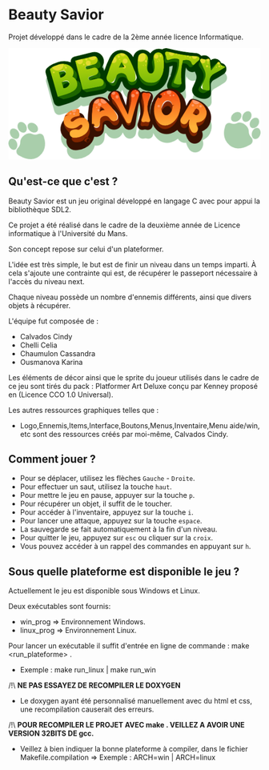 # Beauty Savior

Projet développé dans le cadre de la 2ème année licence Informatique.

![Image du Logo Beauty Savior](graphics_assets/logo.png)

## Qu'est-ce que c'est ? 
Beauty Savior est un jeu original développé en langage C avec pour appui la bibliothèque SDL2.

Ce projet a été réalisé dans le cadre de la deuxième année de Licence informatique à l'Université du Mans.

Son concept repose sur celui d'un plateformer.

L'idée est très simple, le but est de finir un niveau dans un temps imparti. 
À cela s'ajoute une contrainte qui est, de récupérer le passeport nécessaire à l'accès du niveau next.

Chaque niveau possède un nombre d'ennemis différents, ainsi que divers objets à récupérer.

L'équipe fut composée de :
  - Calvados Cindy
  - Chelli Celia
  - Chaumulon Cassandra
  - Ousmanova Karina

Les éléments de décor ainsi que le sprite du joueur utilisés dans le cadre de ce jeu sont tirés du pack : Platformer Art Deluxe conçu par Kenney proposé en (Licence CCO 1.0 Universal).

Les autres ressources graphiques telles que : 
- Logo,Ennemis,Items,Interface,Boutons,Menus,Inventaire,Menu aide/win, etc sont des ressources créés par moi-même, Calvados Cindy.

## Comment jouer ?

- Pour se déplacer, utilisez les flèches `Gauche` - `Droite`.
- Pour effectuer un saut, utilisez la touche `haut`.
- Pour mettre le jeu en pause, appuyer sur la touche `p`.
- Pour récupérer un objet, il suffit de le toucher.
- Pour accéder à l'inventaire, appuyez sur la touche `i`.
- Pour lancer une attaque, appuyez sur la touche `espace`.
- La sauvegarde se fait automatiquement à la fin d'un niveau.
- Pour quitter le jeu, appuyez sur `esc` ou cliquer sur la `croix`.
- Vous pouvez accéder à un rappel des commandes en appuyant sur `h`.

## Sous quelle plateforme est disponible le jeu ? 

Actuellement le jeu est disponible sous Windows et Linux.

Deux exécutables sont fournis:
- win_prog  => Environnement Windows.
- linux_prog  => Environnement Linux.

Pour lancer un exécutable il suffit d'entrée en ligne de commande : make <run_plateforme> .
- Exemple : make run_linux | make run_win 


/!\ __NE PAS ESSAYEZ DE RECOMPILER LE DOXYGEN__
- Le doxygen ayant été personnalisé manuellement avec du html et css, une recompilation causerait des erreurs.

/!\ __POUR RECOMPILER LE PROJET AVEC make . VEILLEZ A AVOIR UNE VERSION 32BITS DE gcc.__
- Veillez à bien indiquer la bonne plateforme à compiler, dans le fichier Makefile.compilation 
=> Exemple : ARCH=win | ARCH=linux


